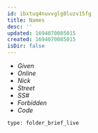 ```yaml
---
id: ibxtuq4nuvvglg0luzv15fg
title: Names
desc: ''
updated: 1694070085015
created: 1694070085015
isDir: false
---
```

* *Given*
* *Online*
* *Nick*
* *Street*
* *SS#*
* *Forbidden*
* *Code*

```ccard
type: folder_brief_live
```